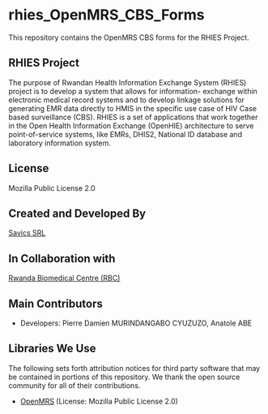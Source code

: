 # rhies_OpenMRS_CBS_Forms
This repository contains the OpenMRS CBS forms for the RHIES Project.

## RHIES Project
The purpose of Rwandan Health Information Exchange System (RHIES) project is to develop a system that allows for information- exchange within electronic medical record systems and to develop linkage solutions for generating EMR data directly to HMIS in the specific use case of HIV Case based surveillance (CBS). RHIES is a set of applications that work together in the Open Health Information Exchange (OpenHIE) architecture to serve point-of-service systems, like EMRs, DHIS2, National ID database and laboratory information system.

## License
Mozilla Public License 2.0

## Created and Developed By
[Savics SRL](https://savics.org)

## In Collaboration with
[Rwanda Biomedical Centre (RBC)](https://www.rbc.gov.rw/)

## Main Contributors
* Developers: Pierre Damien MURINDANGABO CYUZUZO, Anatole ABE

## Libraries We Use
The following sets forth attribution notices for third party software that may be contained in portions of this repository. We thank the open source community for all of their contributions.

* [OpenMRS](https://openmrs.org/) (License: Mozilla Public License 2.0)
